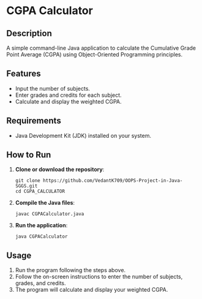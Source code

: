 # CGPA Calculator

## Description
A simple command-line Java application to calculate the Cumulative Grade Point Average (CGPA) using Object-Oriented Programming principles.

## Features
- Input the number of subjects.
- Enter grades and credits for each subject.
- Calculate and display the weighted CGPA.

## Requirements
- Java Development Kit (JDK) installed on your system.

## How to Run

1. **Clone or download the repository**:
    ```shell
    git clone https://github.com/VedantK709/OOPS-Project-in-Java-SGGS.git
    cd CGPA_CALCULATOR
    ```

2. **Compile the Java files**:
    ```shell
    javac CGPACalculator.java
    ```

3. **Run the application**:
    ```shell
    java CGPACalculator
    ```

## Usage

1. Run the program following the steps above.
2. Follow the on-screen instructions to enter the number of subjects, grades, and credits.
3. The program will calculate and display your weighted CGPA.



